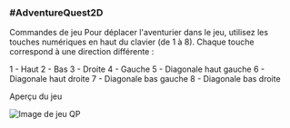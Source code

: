 ###  #AdventureQuest2D 

Commandes de jeu
Pour déplacer l'aventurier dans le jeu, utilisez les touches numériques en haut du clavier (de 1 à 8). Chaque touche correspond à une direction différente :

1 - Haut
2 - Bas
3 - Droite
4 - Gauche
5 - Diagonale haut gauche
6 - Diagonale haut droite
7 - Diagonale bas gauche
8 - Diagonale bas droite

Aperçu du jeu 

![Image de jeu QP](https://github.com/MedAchraf23/ProjetProg/assets/150631329/78cd5ec3-fa3a-4f52-9911-a5df9aa469d7)

